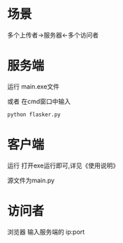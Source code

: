 # 场景

多个上传者->服务器<-多个访问者

# 服务端

运行 main.exe文件

或者 在cmd窗口中输入
```sh
python flasker.py
```

# 客户端

运行 打开exe运行即可,详见《使用说明》

源文件为main.py

# 访问者

浏览器 输入服务端的 ip:port

